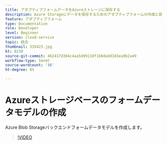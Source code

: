 ```yaml
---
title: アダプティブフォームデータをAzureストレージに保存する
description: Azure Storageにデータを保存するためのアダプティブフォームの作成と設定
feature: アダプティブフォーム
type: Documentation
role: Developer
level: Beginner
version: cloud-service
topic: 統合
thumbnail: 335423.jpg
kt: 8230
source-git-commit: 462417d384c4aa5d99110f1b8dadd165ea9b2a49
workflow-type: tm+mt
source-wordcount: '36'
ht-degree: 8%

---
```


# Azureストレージベースのフォームデータモデルの作成

Azure Blob Storageバックエンドフォームデータモデルを作成します。

>[!VIDEO](https://video.tv.adobe.com/v/335423/?quality=12&learn=on)


